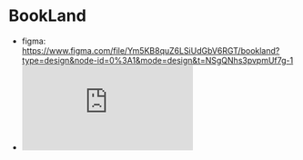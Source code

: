 # BookLand

- figma: https://www.figma.com/file/Ym5KB8quZ6LSiUdGbV6RGT/bookland?type=design&node-id=0%3A1&mode=design&t=NSgQNhs3pvpmUf7g-1
- ![Diagram](https://viewer.diagrams.net/index.html?tags=%7B%7D&target=blank&highlight=0000ff&edit=_blank&layers=1&nav=1&title=1.drawio#R5V1bc9o4FP41PMLYknx7TNOk7Uy6zWym0%2FZRARW8ayzGiAT216%2BMLWxLXBwMPsqUl6CDLNvnnO%2FcdMkA387XnzK6mH3lE5YMkDNZD%2FDHAUI4dBz5J6dsCorr%2BCVlmsWTklYRnuL%2FmOpYUlfxhC0bHQXniYgXTeKYpykbiwaNZhl%2FbXb7zZPmXRd0ygzC05gmJvVHPBGzghp6TkX%2FzOLpTN3ZVW%2F8TMf%2FTjO%2BSsv7DRD%2Bvf0UP8%2BpGqvsv5zRCX%2BtkfDdAN9mnIvi23x9y5KcuYptxXX3B37dPXfGUtHmgq%2FJs%2Ffg0mXg3s2%2FTp6cH9nTzdDH5cOJjWIIm0j%2BlE2eiRmf8pQmdxX1w%2FalWT6sI1tVnwfOF5LoSuI%2FTIhNKWy6ElySZmKelL%2FKJ842P8vrt41feWPkqebHdf3Hj5uyVTxr%2FoAHeVCSlnyVjdmRF1eqRrMpE8cYhHaikhhgfM7kA8kLM5ZQEb80H4SWujjd9Ssvvckyuql1WPA4FcvayI85QXYocTVESv9KWOGGbOWXYkTVqj1aRdrK%2Fw26UL7EC01W5Wt9X7LsgW74ShhaUulALtDXWSzY04JuWf4qLUVT3uXALBNsfVxyJqMVR7Db5IirOPRaodZVWJvVEKvs0T7h1Bj6dn75BBQ7Lhh2sNXY8QOvd%2BhgAzo3k3mcWoId321yxPWhoROBIGcdi58VVmTrl0KK%2FF7BJm8o1JzrqVg6ucmDE9lMecoKyn2cc%2BnSaPRbovGAjrQGYzdbaQDkM6MTloFjYxgETb%2BCAmhwKEf3ntBRAeJX3TXBoyN4D%2BgIDHR8W4mEwXsOI%2BqyAB2uwRXb0fHGSK1HdITvAR2hgY57mTRD%2Bo4KDCMSQuMBGexJ%2BDROP4gU3nyEkZbG7jEf0R5ueVfjFkzkeaafvCDS3dZJGyTUXTORuqWZsEKXA0%2FLK8F1OQTVZc2roT6Ld6QnZT6veOeFWtAUepqwr1G9IwZ0PstBrYCOj21zAwGsG2hCB2N8MiSUrUeWxfL1ZeBzeUAhqwEVkqbpVcpyVUAhkETjgkKtzTJ1EFaLuQnsjJz6x28OWShVOYoG3EvIyTEM32M%2B5wdu9VBkWcCAPFirBxb8orbmLeyImG7iMTO5m2e%2BEuz7E7gyu4Yq78t8%2B9VmH1Sb4abfUNtUrqs2n%2BWsXT3ld3aqcl13vSd15KmgY2EDfIgRAMPjx0wYbvli8%2Ff21tAMQ4GFDANOGkaR2zA6wzzsCoEzB9Q2FQcxRljzW7WK7f0h%2B6XlquYl17FfykLYkZIGffqztrMQl0lo3px9Ei37JMQ5qkFDTIKOFzh9OExzXmUmBwU3%2FUOiRRAEPG%2BKDE6NaQbvJIfYt4xTBHY5KeCSuLbrSYFs2G5OUmlK1ChJn74ARz3UsBUXa0BbzuLFIk6n8GDbLfy2BWzYzHgg0HdJFLWt03RGUTfGm4WaRcYnq7EFLkF3nuBFRxVON5ynYFOexRbEGghbBmryp9Zocdt1rAi0SIvNlaxLRrPx7ANfw6uzjn4PXJ1h90gAZrW47crTzvp85iIFv5nVes7xusjQ05aCen0kqdhcGpsnqV%2FS3xwebb7OEXC0%2FalTIrh1CQkGbBhpYCMn0i%2BsLSF68wWkl3zNLCE90zS1YVsHDmzDJsy69Sqwc4KgEdqNnNML0a88dxC1RS1oukdA0uqa5IiLNMlVogQSnUqbbBedGT48Fpl6Ei8tyNZ93WqDWynYNcX5lCZumCmp%2FREBVnbSWyjfSXZKKezItXqM%2FkhbP1IIEswYmdNIpTH6Itgc3hiFttXCPHM6wJJ9kZ4fjIyVBcDMQgaz%2FqIvzxQ%2BFvcjZB2zgMtSI4L0YNyBDukU2k5aUQzq5MDr454ejEu7Diw59C4k96duvfTazmx4XbdZn1WcIqG2tvvEaiVfbRba3%2F86lSbPnHb5ltlwfgjRV%2FbuOVunV9fmw2QBZ52P0Ns5B17XwP8QFJyRi6vPfmD0tRHKO1jsWILDRJ9tAoeJZ5auv6Qv8m14OThsxGwZt3zo4rXvk0Ez6vLB4%2BW2c04wbj3QHdMpt46CY%2F2v49Z9M2m9WSyO4M%2FpBX%2BRCbeej5aEnciFi5WVm7j%2B2ZLd5OOZrpZOGbyf1fdNwR%2F16O%2BJSqxk1b5yZ7%2BsCmC8rArd64H7LozfH7pfEvEXWZFh7vzSN5FE0SjwqjMKtAEPhOZmsuztG7Y5VvHKVwvzfTNyfaSbOUvhy%2BJEOyKJKNZAxa0BSDJ8SXREV0EHMhb%2FNY%2FwaIeOi2m0OTGWcnG%2FPVofWqVd1zaVNkOPd67jQeuj6UCnbwNzu81DftAiuIoirYC7O37s8ioqm9U%2FrCjgX%2F1bEHz3Pw%3D%3D)
